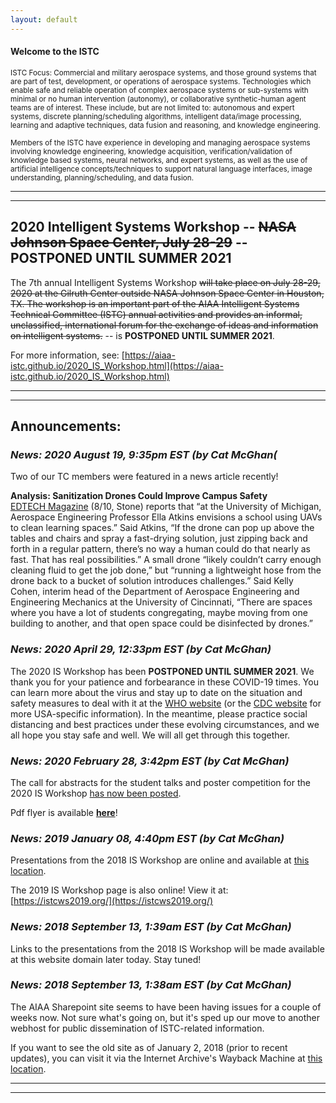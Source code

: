 ```yaml
---
layout: default
---
```


#### Welcome to the ISTC

<small>ISTC Focus: Commercial and military aerospace systems, and those ground systems that are part of test, development, or operations of aerospace systems. Technologies which enable safe and reliable operation of complex aerospace systems or sub-systems with minimal or no human intervention (autonomy), or collaborative synthetic-human agent teams are of interest. These include, but are not limited to: autonomous and expert systems, discrete planning/scheduling algorithms, intelligent data/image processing, learning and adaptive techniques, data fusion and reasoning, and knowledge engineering.</small>

<small>Members of the ISTC have experience in developing and managing aerospace systems involving knowledge engineering, knowledge acquisition, verification/validation of knowledge based systems, neural networks, and expert systems, as well as the use of artificial intelligence concepts/techniques to support natural language interfaces, image understanding, planning/scheduling, and data fusion.</small>

* * *
* * *

## 2020 Intelligent Systems Workshop -- <strike>NASA Johnson Space Center, July 28-29</strike> -- POSTPONED UNTIL SUMMER 2021
The 7th annual Intelligent Systems Workshop <strike>will take place on July 28-29, 2020 at the Gilruth Center outside NASA Johnson Space Center in Houston, TX. The workshop is an important part of the AIAA Intelligent Systems Technical Committee (ISTC) annual activities and provides an informal, unclassified, international forum for the exchange of ideas and information on intelligent systems.</strike> -- is <b>POSTPONED UNTIL SUMMER 2021</b>.

For more information, see: [https://aiaa-istc.github.io/2020_IS_Workshop.html](https://aiaa-istc.github.io/2020_IS_Workshop.html)

* * *
* * *

## Announcements:

### <i>News: 2020 August 19, 9:35pm EST (by Cat McGhan(</i>
Two of our TC members were featured in a news article recently!

**Analysis: Sanitization Drones Could Improve Campus Safety**  
[EDTECH Magazine](https://edtechmagazine.com/higher/article/2020/08/clean-sweep-how-sanitization-drones-can-improve-campus-safety) (8/10, Stone) reports that “at the University of Michigan, Aerospace Engineering Professor Ella Atkins envisions a school using UAVs to clean learning spaces.” Said Atkins, “If the drone can pop up above the tables and chairs and spray a fast-drying solution, just zipping back and forth in a regular pattern, there’s no way a human could do that nearly as fast. That has real possibilities.” A small drone “likely couldn’t carry enough cleaning fluid to get the job done,” but “running a lightweight hose from the drone back to a bucket of solution introduces challenges.” Said Kelly Cohen, interim head of the Department of Aerospace Engineering and Engineering Mechanics at the University of Cincinnati, “There are spaces where you have a lot of students congregating, maybe moving from one building to another, and that open space could be disinfected by drones.”

### <i>News: 2020 April 29, 12:33pm EST (by Cat McGhan)</i>
The 2020 IS Workshop has been <b>POSTPONED UNTIL SUMMER 2021</b>. We thank you for your patience and forbearance in these COVID-19 times. You can learn more about the virus and stay up to date on the situation and safety measures to deal with it at the [WHO website](https://www.who.int/emergencies/diseases/novel-coronavirus-2019) (or the [CDC website](https://www.cdc.gov/coronavirus/2019-ncov/index.html) for more USA-specific information). In the meantime, please practice social distancing and best practices under these evolving circumstances, and we all hope you stay safe and well. We will all get through this together.

### <i>News: 2020 February 28, 3:42pm EST (by Cat McGhan)</i>
The call for abstracts for the student talks and poster competition for the 2020 IS Workshop <a href="{{ '/IS_Workshop_2020/student_competitions.html' | absolute_url }}">has now been posted</a>.

Pdf flyer is available <a href="{{ '/IS_Workshop_2020/2020%20Workshop%20Student%20Session%20Flyer.pdf' | absolute_url }}"><b>here</b></a>!

### <i>News: 2019 January 08, 4:40pm EST (by Cat McGhan)</i>
Presentations from the 2018 IS Workshop are online and available at [this location](https://drive.google.com/drive/folders/138iWtCOfJi4zUTtg_1If8hshjnTZXC9G?usp=sharing).

The 2019 IS Workshop page is also online! View it at: [https://istcws2019.org/](https://istcws2019.org/)

### <i>News: 2018 September 13, 1:39am EST (by Cat McGhan)</i>
Links to the presentations from the 2018 IS Workshop will be made available at this website domain later today. Stay tuned!

### <i>News: 2018 September 13, 1:38am EST (by Cat McGhan)</i>
The AIAA Sharepoint site seems to have been having issues for a couple of weeks now. Not sure what's going on, but it's sped up our move to another webhost for public dissemination of ISTC-related information.

If you want to see the old site as of January 2, 2018 (prior to recent updates), you can visit it via the Internet Archive's Wayback Machine at [this location](https://web.archive.org/web/20180102071918/https://info.aiaa.org/tac/isg/ISTC/default.aspx).

* * *
* * *

<!-- --end-of-page-- -->
